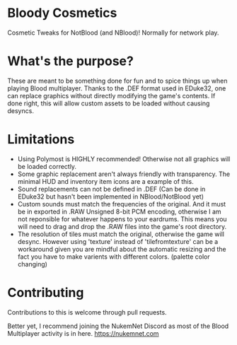 # Bloody Cosmetics
Cosmetic Tweaks for NotBlood (and NBlood)! Normally for network play.

# What's the purpose?
These are meant to be something done for fun and to spice things up when playing Blood multiplayer. Thanks to the .DEF format used in EDuke32, one can replace graphics without directly modifying the game's contents. If done right, this will allow custom assets to be loaded without causing desyncs.

# Limitations
- Using Polymost is HIGHLY recommended! Otherwise not all graphics will be loaded correctly.
- Some graphic replacement aren't always friendly with transparency. The minimal HUD and inventory item icons are a example of this.
- Sound replacements can not be defined in .DEF (Can be done in EDuke32 but hasn't been implemented in NBlood/NotBlood yet)
- Custom sounds must match the frequencies of the original. And it must be in exported in .RAW Unsigned 8-bit PCM encoding, otherwise I am not reponsible for whatever happens to your eardrums.
This means you will need to drag and drop the .RAW files into the game's root directory.
- The resolution of tiles must match the original, otherwise the game will desync. However using 'texture' instead of 'tilefromtexture' can be a workaround given you are mindful about the automatic resizing and the fact you have to make varients with different colors. (palette color changing)

# Contributing
Contributions to this is welcome through pull requests.

Better yet, I recommend joining the NukemNet Discord as most of the Blood Multiplayer activity is in here.
https://nukemnet.com
